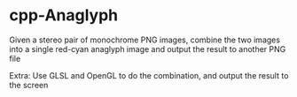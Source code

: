 # cpp-Anaglyph

Given a stereo pair of monochrome PNG images, combine the two images into a single red-cyan anaglyph image and output the result to another PNG file

Extra: Use GLSL and OpenGL to do the combination, and output the result to the screen
